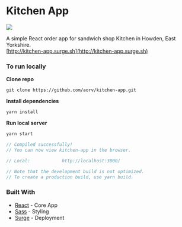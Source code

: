 # Kitchen App
![](https://img.shields.io/badge/version-v.1.0.0-success.svg)

A simple React order app for sandwich shop Kitchen in Howden, East Yorkshire.\
[http://kitchen-app.surge.sh](http://kitchen-app.surge.sh)

### To run locally

**Clone repo**
```
git clone https://github.com/aorv/kitchen-app.git
```

**Install dependencies**
```
yarn install
```

**Run local server**
```js
yarn start

// Compiled successfully!
// You can now view kitchen-app in the browser.

// Local:            http://localhost:3000/

// Note that the development build is not optimized.
// To create a production build, use yarn build.
```

### Built With

* [React](https://reactjs.org/) - Core App
* [Sass](https://sass-lang.com/) - Styling
* [Surge](https://surge.sh/) - Deployment

